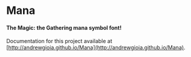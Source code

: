 # Mana

#### The Magic: the Gathering mana symbol font!

Documentation for this project available at [http://andrewgioia.github.io/Mana](http://andrewgioia.github.io/Mana).
